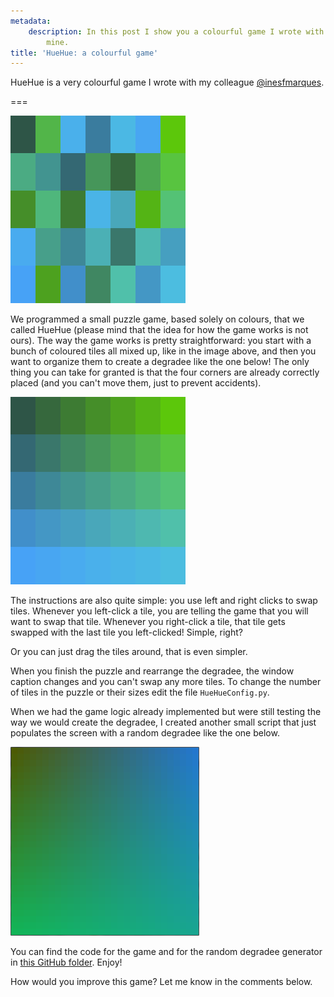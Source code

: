 ```yaml
---
metadata:
    description: In this post I show you a colourful game I wrote with a friend of
        mine.
title: 'HueHue: a colourful game'
---
```


HueHue is a very colourful game I wrote with my colleague [@inesfmarques][ines].

===

![a screenshot of an initial scrambled degradee from the game](a_start.png)

We programmed a small puzzle game, based solely on colours, that we called HueHue (please mind that the idea for how the game works is not ours). The way the game works is pretty straightforward: you start with a bunch of coloured tiles all mixed up, like in the image above, and then you want to organize them to create a degradee like the one below! The only thing you can take for granted is that the four corners are already correctly placed (and you can't move them, just to prevent accidents).

![a screenshot of the corresponding final state with the degradee in place](end.png)

The instructions are also quite simple: you use left and right clicks to swap tiles. Whenever you left-click a tile, you are telling the game that you will want to swap that tile. Whenever you right-click a tile, that tile gets swapped with the last tile you left-clicked! Simple, right?

Or you can just drag the tiles around, that is even simpler.

When you finish the puzzle and rearrange the degradee, the window caption changes and you can't swap any more tiles. To change the number of tiles in the puzzle or their sizes edit the file `HueHueConfig.py`.

When we had the game logic already implemented but were still testing the way we would create the degradee, I created another small script that just populates the screen with a random degradee like the one below. 

![a "continuous" degradee from the helper script](degradee.png)

You can find the code for the game and for the random degradee generator in [this GitHub folder][huehuegh]. Enjoy!

How would you improve this game? Let me know in the comments below.

[ines]: https://github.com/inesfmarques/
[huehuegh]: https://github.com/RodrigoGiraoSerrao/minigames/tree/master/huehue
